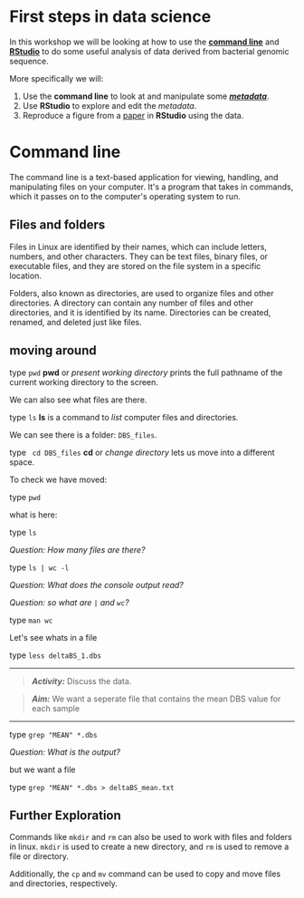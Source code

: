 
# First steps in data science

In this workshop we will be looking at how to use the [**command line**](https://en.wikipedia.org/wiki/Command-line_interface) and [**RStudio**](https://www.rstudio.com/) to do some useful analysis of data derived from bacterial genomic sequence.

More specifically we will:

1. Use the **command line** to look at and manipulate some [***metadata***](https://en.wikipedia.org/wiki/Metadata).
2. Use **RStudio** to explore and edit the *metadata*.
3. Reproduce a figure from a [paper](https://journals.plos.org/plosgenetics/article?id=10.1371/journal.pgen.1008850#sec025)  in **RStudio** using the data.

# Command line

The command line is a text-based application for viewing, handling, and manipulating files on your computer. It's a program that takes in commands, which it passes on to the computer's operating system to run.

## Files and folders

Files in Linux are identified by their names, which can include letters, numbers, and other characters. They can be text files, binary files, or executable files, and they are stored on the file system in a specific location.

Folders, also known as directories, are used to organize files and other directories. A directory can contain any number of files and other directories, and it is identified by its name. Directories can be created, renamed, and deleted just like files.

## moving around

type `pwd` 
**pwd** or *present working directory* prints the full pathname of the current working directory to the screen.

We can also see what files are there.

type `ls`
**ls** is a command to *list* computer files and directories.

We can see there is a folder:
 `DBS_files`.

type ` cd DBS_files`
**cd** or *change directory* lets us move into a different space.

To check we have moved:

type `pwd` 

what is here:

type `ls`

*Question: How many files are there?*

type `ls | wc -l`

*Question: What does the console output read?*

*Question: so what are `|` and `wc`?*

type `man wc`

Let's see whats in a file

type `less deltaBS_1.dbs`

---
> **_Activity:_**  Discuss the data.

> **_Aim:_** We want a seperate file that contains the mean DBS value for each sample
---
 
type `grep "MEAN" *.dbs`

*Question: What is the output?*

but we want a file

type `grep "MEAN" *.dbs > deltaBS_mean.txt`

## Further Exploration

Commands like `mkdir` and `rm` can also be used to work with files and folders in linux.  `mkdir` is used to create a new directory, and `rm` is used to remove a file or directory.

Additionally, the `cp` and `mv` command can be used to copy and move files and directories, respectively.



